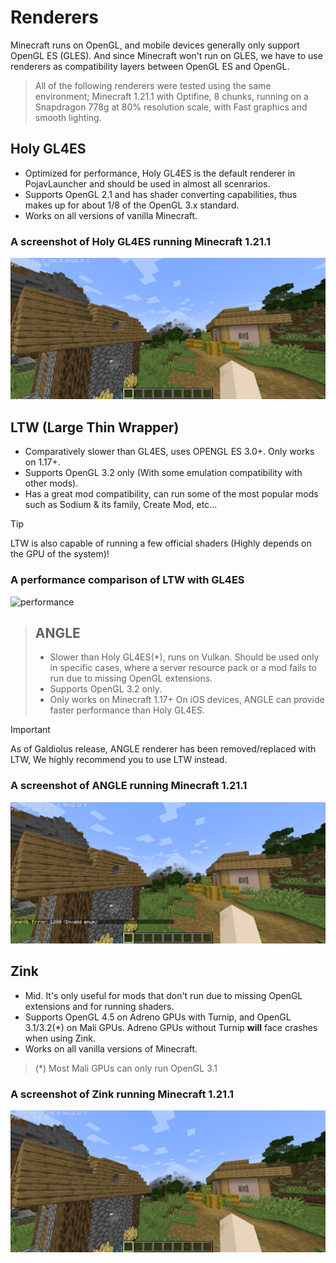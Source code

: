# Renderers
Minecraft runs on OpenGL, and mobile devices generally only support OpenGL ES (GLES). And since Minecraft won't run on GLES, we have to use renderers as compatibility layers between OpenGL ES and OpenGL.
> All of the following renderers were tested using the same environment; Minecraft 1.21.1 with Optifine, 8 chunks, running on a Snapdragon 778g at 80% resolution scale, with Fast graphics and smooth lighting.

## Holy GL4ES
- Optimized for performance, Holy GL4ES is the default renderer in PojavLauncher and should be used in almost all scenrarios. 
- Supports OpenGL 2.1 and has shader converting capabilities, thus makes up for about 1/8 of the OpenGL 3.x standard.
- Works on all versions of vanilla Minecraft.
### A screenshot of Holy GL4ES running Minecraft 1.21.1
![holygl4es](https://raw.githubusercontent.com/whal-whales/random-imgs-repo-for-stuff/refs/heads/main/2024-09-22_12.32.23.png)

## LTW (Large Thin Wrapper)
- Comparatively slower than GL4ES, uses OPENGL ES 3.0+. Only works on 1.17+.
- Supports OpenGL 3.2 only (With some emulation compatibility with other mods).
- Has a great mod compatibility, can run some of the most popular mods such as Sodium & its family, Create Mod, etc...
> [!TIP]
> LTW is also capable of running a few official shaders (Highly depends on the GPU of the system)!

### A performance comparison of LTW with GL4ES
![performance](https://github.com/user-attachments/assets/fb42aabd-8e8a-4693-9117-85a4a57767e9)


> ## ANGLE
> - Slower than Holy GL4ES(*), runs on Vulkan. Should be used only in specific cases, where a server resource pack or a mod fails to run due to missing OpenGL extensions.
> - Supports OpenGL 3.2 only.
> - Only works on Minecraft 1.17+
> On iOS devices, ANGLE can provide faster performance than Holy GL4ES.

> [!IMPORTANT]
> As of Galdiolus release, ANGLE renderer has been removed/replaced with LTW, We highly recommend you to use LTW instead.

### A screenshot of ANGLE running Minecraft 1.21.1
![angle](https://raw.githubusercontent.com/whal-whales/random-imgs-repo-for-stuff/refs/heads/main/Screenshot_20240922_124430_PojavLauncher%20(Minecraft%20Java%20Edition%20for%20Android).jpg)

## Zink
- Mid. It's only useful for mods that don't run due to missing OpenGL extensions and for running shaders.
- Supports OpenGL 4.5 on Adreno GPUs with Turnip, and OpenGL 3.1/3.2(*) on Mali GPUs. Adreno GPUs without Turnip
**will** face crashes when using Zink.
- Works on all vanilla versions of Minecraft.

> (*) Most Mali GPUs can only run OpenGL 3.1

### A screenshot of Zink running Minecraft 1.21.1
![Zink](https://raw.githubusercontent.com/whal-whales/random-imgs-repo-for-stuff/refs/heads/main/2024-09-22_12.38.14.png)
